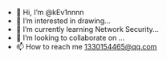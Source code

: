 - 👋 Hi, I’m @kEv1nnnn
- 👀 I’m interested in drawing...
- 🌱 I’m currently learning Network Security...
- 💞️ I’m looking to collaborate on ...
- 📫 How to reach me 1330154465@qq.com
<!---
kEv1nnnn/kEv1nnnn is a ✨ special ✨ repository because its `README.md` (this file) appears on your GitHub profile.
You can click the Preview link to take a look at your changes.
--->
